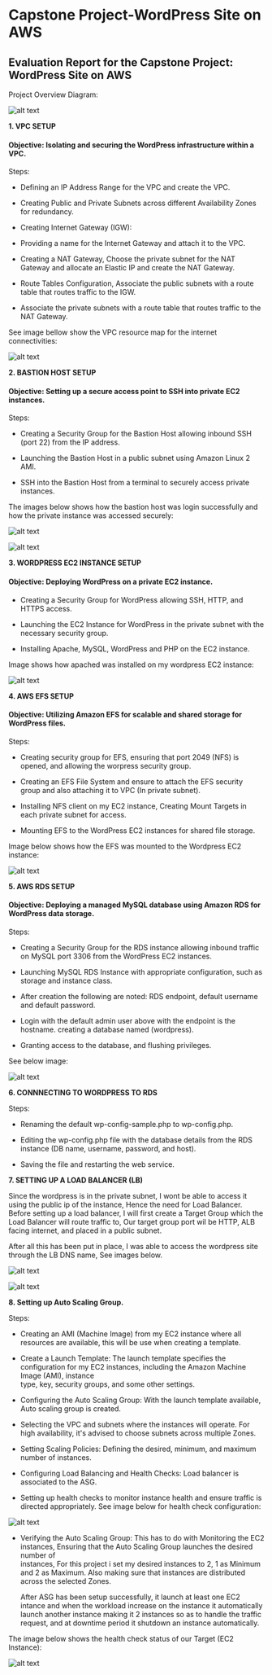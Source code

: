 # Capstone Project-WordPress Site on AWS

## Evaluation Report for the Capstone Project: WordPress Site on AWS

Project Overview Diagram:

![alt text](image/Wordpress-project-Diagram.png)


**1. VPC SETUP**

#### Objective: Isolating and securing the WordPress infrastructure within a VPC.

Steps:

- Defining an IP Address Range for the VPC and create the VPC.

- Creating Public and Private Subnets across different Availability Zones for redundancy.

- Creating Internet Gateway (IGW):

- Providing a name for the Internet Gateway and attach it to the VPC.

- Creating a NAT Gateway, Choose the private subnet for the NAT Gateway and allocate an Elastic IP and create the NAT Gateway.

- Route Tables Configuration, Associate the public subnets with a route table that routes traffic to the IGW.

- Associate the private subnets with a route table that routes traffic to the NAT Gateway.

See image bellow show the VPC resource map for the internet connectivities:

![alt text](image/VPC-Resource-MAP.png)


**2. BASTION HOST SETUP**

#### Objective: Setting up a secure access point to SSH into private EC2 instances.

Steps:

- Creating a Security Group for the Bastion Host allowing inbound SSH (port 22) from the IP address.

- Launching the Bastion Host in a public subnet using Amazon Linux 2 AMI.

- SSH into the Bastion Host from a terminal to securely access private instances.
 
 The images below shows how the bastion host was login successfully and how the private instance was accessed securely:

![alt text](image/Bastion-host-successfully-created.png)

![alt text](image/Access-EC2-Via-Bastion.png)


**3. WORDPRESS EC2 INSTANCE SETUP**

#### Objective: Deploying WordPress on a private EC2 instance.

- Creating a Security Group for WordPress allowing SSH, HTTP, and HTTPS access.

- Launching the EC2 Instance for WordPress in the private subnet with the necessary security group.

- Installing Apache, MySQL, WordPress and PHP on the EC2 instance.

Image shows how apached was installed on my wordpress EC2 instance:

![alt text](image/installing-appache-httpd.png)

**4. AWS EFS SETUP**

#### Objective: Utilizing Amazon EFS for scalable and shared storage for WordPress files.

Steps: 

- Creating security group for EFS, ensuring that port 2049 (NFS) is opened, and allowing the worpress security group.

- Creating an EFS File System and ensure to attach the EFS security group and also attaching it to VPC (In private subnet).

- Installing NFS client on my EC2 instance, Creating Mount Targets in each private subnet for access.

- Mounting EFS to the WordPress EC2 instances for shared file storage.

Image below shows how the EFS was mounted to the Wordpress EC2 instance:

![alt text](image/Mounting-EFS..png)


**5. AWS RDS SETUP**

#### Objective: Deploying a managed MySQL database using Amazon RDS for WordPress data storage.

Steps:

- Creating a Security Group for the RDS instance allowing inbound traffic on MySQL port 3306 from the WordPress EC2 instances.

- Launching MySQL RDS Instance with appropriate configuration, such as storage and instance class.

- After creation the following are noted: RDS endpoint, default username and default password.

- Login with the default admin user above with the endpoint is the hostname. creating a database named (wordpress).

- Granting access to the database, and flushing privileges.

See below image:

![alt text](image/RDS-ACCESS-CREATE-DB-GRANT-FLUSH.png)

**6. CONNNECTING TO WORDPRESS TO RDS**

Steps:

- Renaming the default wp-config-sample.php to wp-config.php.

- Editing the wp-config.php file with the database details from the RDS instance (DB name, username, password, and host).

- Saving the file and restarting the web service.

**7. SETTING UP A LOAD BALANCER (LB)**

Since the wordpress is in the private subnet, I wont be able to access it using the public ip of the instance, Hence the need for Load Balancer.
Before setting up a load balancer, I will first create a Target Group which the Load Balancer will route traffic to, Our target group port wil be HTTP,
ALB facing internet, and placed in a public subnet.

After all this has been put in place, I was able to access the wordpress site through the LB DNS name, See images below.

![alt text](image/Wordpress.png)

![alt text](image/wordpress-DNS.png)


**8. Setting up Auto Scaling Group.**

Steps:

-  Creating an AMI (Machine Image) from my EC2 instance where all resources are available, this will be use when creating a template.

-  Create a Launch Template: The launch template specifies the configuration for my EC2 instances, including the Amazon Machine Image (AMI), instance   
   type, key, security groups, and some other settings.

-  Configuring the Auto Scaling Group: With the launch template available, Auto scaling group is created.

-  Selecting the VPC and subnets where the instances will operate. For high availability, it's advised to choose subnets across multiple Zones.

-  Setting Scaling Policies: Defining the desired, minimum, and maximum number of instances.

-  Configuring Load Balancing and Health Checks: Load balancer is associated to the ASG.

-  Setting up health checks to monitor instance health and ensure traffic is directed appropriately.
   See image below for health check configuration:

 ![alt text](image/Health-Check-Configuration.png)  

-  Verifying the Auto Scaling Group: This has to do with Monitoring the EC2 instances, Ensuring that the Auto Scaling Group launches the desired number of  
   instances, For this project i set my desired instances to 2, 1 as Minimum and 2 as Maximum. Also making sure that instances are distributed across the selected Zones.

   After ASG has been setup successfully, it launch at least one EC2 intance and when the workload increase on the instance it automatically launch another instance making it 2 instances so as to handle the traffic request, and at downtime period it shutdown an instance automatically.

The image below shows the health check status of our Target (EC2 Instance):

![alt text](image/Health-Check.png)











